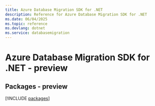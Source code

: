 ```yaml
---
title: Azure Database Migration SDK for .NET
description: Reference for Azure Database Migration SDK for .NET
ms.date: 06/04/2025
ms.topic: reference
ms.devlang: dotnet
ms.service: databasemigration
---
```

# Azure Database Migration SDK for .NET - preview
## Packages - preview
[!INCLUDE [packages](database-migration-index.md)]